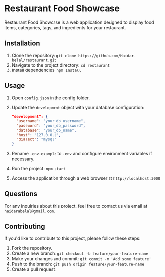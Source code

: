 # Restaurant Food Showcase

Restaurant Food Showcase is a web application designed to display food items, categories, tags, and ingredients for your restaurant.

## Installation

1. Clone the repository: `git clone https://github.com/Haidar-belal/restaurant.git`
2. Navigate to the project directory: `cd restaurant`
3. Install dependencies: `npm install`

## Usage

1. Open `config.json` in the config folder.
2. Update the `development` object with your database configuration:
   
   ```json
   "development": {
     "username": "your_db_username",
     "password": "your_db_password",
     "database": "your_db_name",
     "host": "127.0.0.1",
     "dialect": "mysql"
   }
3. Rename `.env.example` to `.env` and configure environment variables if necessary.
4. Run the project: `npm start`
5. Access the application through a web browser at `http://localhost:3000`

## Questions

For any inquiries about this project, feel free to contact us via email at `haidarabelal@gmail.com`.

## Contributing

If you'd like to contribute to this project, please follow these steps:

1. Fork the repository.
2. Create a new branch: `git checkout -b feature/your-feature-name`
3. Make your changes and commit: `git commit -m 'Add some feature'`
4. Push to the branch: `git push origin feature/your-feature-name`
5. Create a pull request.
